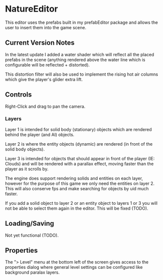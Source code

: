 # NatureEditor

This editor uses the prefabs built in my prefabEditor package and allows the user to insert them into the game scene.

## Current Version Notes

In the latest update I added a water shader which will reflect all the placed prefabs in the scene (anything rendered above the water line which is configurable will be reflected + distorted).

This distortion filter will also be used to implement the rising hot air columns which give the player's glider extra lift.

## Controls

Right-Click and drag to pan the camera.

### Layers

Layer 1 is intended for solid body (stationary) objects which are rendered behind the player (and AI) objects.

Layer 2 is where the entity objects (dynamic) are rendered (in front of the solid body objects).

Layer 3 is intended for objects that should appear in front of the player (IE: Clouds) and will be rendered with a parallax effect, moving faster than the player as it scrolls by.

The engine does support rendering solids and entities on each layer, however for the purpose of this game we only need the entities on layer 2.  This will also conserve fps and make searching for objects by uid much faster.

If you add a solid object to layer 2 or an entity object to layers 1 or 3 you will not be able to select them again in the editor.  This will be fixed (TODO).

## Loading/Saving

Not yet functional (TODO).

## Properties

The "> Level" menu at the bottom left of the screen gives access to the properties dialog where general level settings can be configured like background paralax layers.


